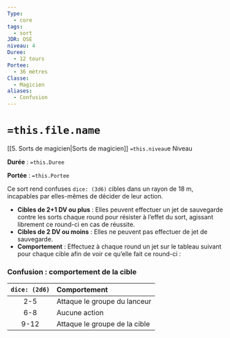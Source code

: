 ```yaml
---
Type:
  - core
tags:
  - sort
JDR: OSE
niveau: 4
Duree:
  - 12 tours
Portee:
  - 36 mètres
Classe:
  - Magicien
aliases:
  - Confusion
---
```

# `=this.file.name`  

[[5. Sorts de magicien|Sorts de magicien]] `=this.niveau`e Niveau

**Durée** : `=this.Duree`

**Portée** : `=this.Portee`

Ce sort rend confuses `dice: (3d6)` cibles dans un rayon de 18 m, incapables par elles-mêmes de décider de leur action.

- **Cibles de 2+1 DV ou plus** : Elles peuvent effectuer un jet de sauvegarde contre les sorts chaque round pour résister à l’effet du sort, agissant librement ce round-ci en cas de réussite.
- **Cibles de 2 DV ou moins** : Elles ne peuvent pas effectuer de jet de sauvegarde.
- **Comportement** : Effectuez à chaque round un jet sur le tableau suivant pour chaque cible afin de voir ce qu’elle fait ce round-ci :

### Confusion : comportement de la cible

| `dice: (2d6)`  | Comportement              |
| :--: | :--------------------- |
| 2-5  | Attaque le groupe du lanceur  |
| 6-8  | Aucune action              |
| 9-12 | Attaque le groupe de la cible |
